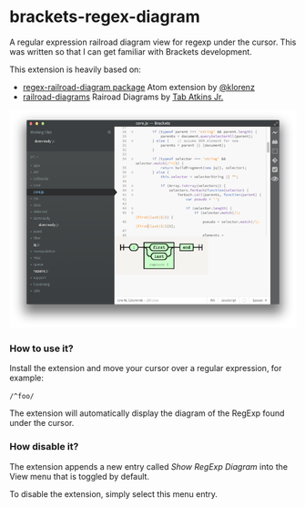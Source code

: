 brackets-regex-diagram
======================

A regular expression railroad diagram view for regexp under the cursor. This was written so that I can get familiar with Brackets development.

This extension is heavily based on:

* [regex-railroad-diagram package](https://github.com/klorenz/atom-regex-railroad-diagrams) Atom extension by [@klorenz](https://github.com/klorenz/)
* [railroad-diagrams](http://github.com/tabatkins/railroad-diagrams) Rairoad Diagrams by [Tab Atkins Jr.](http://twitter.com/tabatkins)

![brackets-regex-diagram](img/screenshot.png)

### How to use it?

Install the extension and move your cursor over a regular expression, for example:

`/^foo/`

The extension will automatically display the diagram of the RegExp found under the cursor.

### How disable it?

The extension appends a new entry called *Show RegExp Diagram* into the View menu that is toggled by default.

To disable the extension, simply select this menu entry.